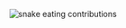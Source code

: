 <p align="center">
  <img src="https://raw.githubusercontent.com/Shashwat787/Shashwat787/output/github-contribution-grid-snake.svg" alt="snake eating contributions" />
</p>
